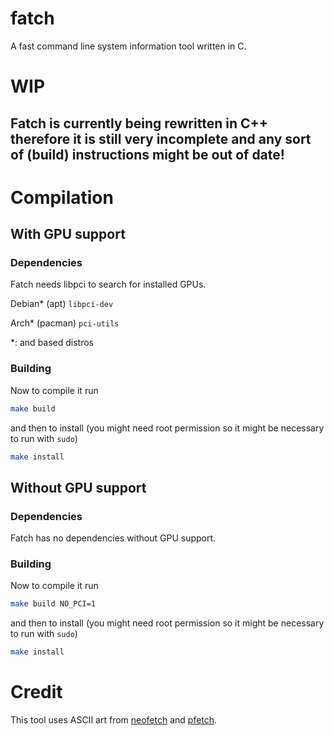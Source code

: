 # fatch
A fast command line system information tool written in C.

# WIP
## Fatch is currently being rewritten in C++ therefore it is still very incomplete and any sort of (build) instructions might be out of date!

# Compilation
## With GPU support
### Dependencies
Fatch needs libpci to search for installed GPUs.

Debian* (apt) `libpci-dev`

Arch* (pacman) `pci-utils`

*: and based distros

### Building

Now to compile it run

```bash
make build
```

and then to install (you might need root permission so it might be necessary to run with `sudo`)

```bash
make install
```
## Without GPU support
### Dependencies
Fatch has no dependencies without GPU support.

### Building

Now to compile it run

```bash
make build NO_PCI=1
```

and then to install (you might need root permission so it might be necessary to run with `sudo`)

```bash
make install
```

# Credit
This tool uses ASCII art from [neofetch](https://github.com/dylanaraps/neofetch) and [pfetch](https://github.com/dylanaraps/pfetch).
